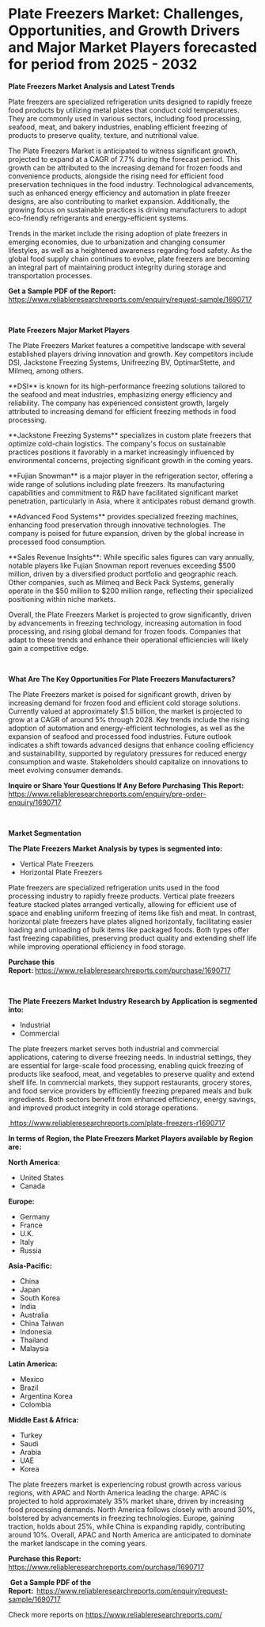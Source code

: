<p><h1>Plate Freezers Market: Challenges, Opportunities, and Growth Drivers and Major Market Players forecasted for period from 2025 - 2032</h1></p><p><strong>Plate Freezers Market Analysis and Latest Trends</strong></p>
<p><p>Plate freezers are specialized refrigeration units designed to rapidly freeze food products by utilizing metal plates that conduct cold temperatures. They are commonly used in various sectors, including food processing, seafood, meat, and bakery industries, enabling efficient freezing of products to preserve quality, texture, and nutritional value.</p><p>The Plate Freezers Market is anticipated to witness significant growth, projected to expand at a CAGR of 7.7% during the forecast period. This growth can be attributed to the increasing demand for frozen foods and convenience products, alongside the rising need for efficient food preservation techniques in the food industry. Technological advancements, such as enhanced energy efficiency and automation in plate freezer designs, are also contributing to market expansion. Additionally, the growing focus on sustainable practices is driving manufacturers to adopt eco-friendly refrigerants and energy-efficient systems.</p><p>Trends in the market include the rising adoption of plate freezers in emerging economies, due to urbanization and changing consumer lifestyles, as well as a heightened awareness regarding food safety. As the global food supply chain continues to evolve, plate freezers are becoming an integral part of maintaining product integrity during storage and transportation processes.</p></p>
<p><strong>Get a Sample PDF of the Report:&nbsp;</strong> <a href="https://www.reliableresearchreports.com/enquiry/request-sample/1690717?utm_campaign=2211&utm_medium=2&utm_source=Github&utm_content=ia&utm_term=18022025&utm_id=plate-freezers">https://www.reliableresearchreports.com/enquiry/request-sample/1690717</a></p>
<p>&nbsp;</p>
<p><strong>Plate Freezers Major Market Players</strong></p>
<p><p>The Plate Freezers Market features a competitive landscape with several established players driving innovation and growth. Key competitors include DSI, Jackstone Freezing Systems, Unifreezing BV, OptimarStette, and Milmeq, among others.</p><p>**DSI** is known for its high-performance freezing solutions tailored to the seafood and meat industries, emphasizing energy efficiency and reliability. The company has experienced consistent growth, largely attributed to increasing demand for efficient freezing methods in food processing. </p><p>**Jackstone Freezing Systems** specializes in custom plate freezers that optimize cold-chain logistics. The company's focus on sustainable practices positions it favorably in a market increasingly influenced by environmental concerns, projecting significant growth in the coming years.</p><p>**Fujian Snowman** is a major player in the refrigeration sector, offering a wide range of solutions including plate freezers. Its manufacturing capabilities and commitment to R&D have facilitated significant market penetration, particularly in Asia, where it anticipates robust demand growth.</p><p>**Advanced Food Systems** provides specialized freezing machines, enhancing food preservation through innovative technologies. The company is poised for future expansion, driven by the global increase in processed food consumption.</p><p>**Sales Revenue Insights**: While specific sales figures can vary annually, notable players like Fujian Snowman report revenues exceeding $500 million, driven by a diversified product portfolio and geographic reach. Other companies, such as Milmeq and Beck Pack Systems, generally operate in the $50 million to $200 million range, reflecting their specialized positioning within niche markets.</p><p>Overall, the Plate Freezers Market is projected to grow significantly, driven by advancements in freezing technology, increasing automation in food processing, and rising global demand for frozen foods. Companies that adapt to these trends and enhance their operational efficiencies will likely gain a competitive edge.</p></p>
<p>&nbsp;</p>
<p><strong>What Are The Key Opportunities For Plate Freezers Manufacturers?</strong></p>
<p><p>The Plate Freezers market is poised for significant growth, driven by increasing demand for frozen food and efficient cold storage solutions. Currently valued at approximately $1.5 billion, the market is projected to grow at a CAGR of around 5% through 2028. Key trends include the rising adoption of automation and energy-efficient technologies, as well as the expansion of seafood and processed food industries. Future outlook indicates a shift towards advanced designs that enhance cooling efficiency and sustainability, supported by regulatory pressures for reduced energy consumption and waste. Stakeholders should capitalize on innovations to meet evolving consumer demands.</p></p>
<p><strong>Inquire or Share Your Questions If Any Before Purchasing This Report:</strong> <a href="https://www.reliableresearchreports.com/enquiry/pre-order-enquiry/1690717?utm_campaign=2211&utm_medium=2&utm_source=Github&utm_content=ia&utm_term=18022025&utm_id=plate-freezers">https://www.reliableresearchreports.com/enquiry/pre-order-enquiry/1690717</a></p>
<p>&nbsp;</p>
<p><strong>Market Segmentation</strong></p>
<p><strong>The Plate Freezers Market Analysis by types is segmented into:</strong></p>
<p><ul><li>Vertical Plate Freezers</li><li>Horizontal Plate Freezers</li></ul></p>
<p><p>Plate freezers are specialized refrigeration units used in the food processing industry to rapidly freeze products. Vertical plate freezers feature stacked plates arranged vertically, allowing for efficient use of space and enabling uniform freezing of items like fish and meat. In contrast, horizontal plate freezers have plates aligned horizontally, facilitating easier loading and unloading of bulk items like packaged foods. Both types offer fast freezing capabilities, preserving product quality and extending shelf life while improving operational efficiency in food storage.</p></p>
<p><strong>Purchase this Report:&nbsp;</strong><a href="https://www.reliableresearchreports.com/purchase/1690717?utm_campaign=2211&utm_medium=2&utm_source=Github&utm_content=ia&utm_term=18022025&utm_id=plate-freezers">https://www.reliableresearchreports.com/purchase/1690717</a></p>
<p>&nbsp;</p>
<p><strong>The Plate Freezers Market Industry Research by Application is segmented into:</strong></p>
<p><ul><li>Industrial</li><li>Commercial</li></ul></p>
<p><p>The plate freezers market serves both industrial and commercial applications, catering to diverse freezing needs. In industrial settings, they are essential for large-scale food processing, enabling quick freezing of products like seafood, meat, and vegetables to preserve quality and extend shelf life. In commercial markets, they support restaurants, grocery stores, and food service providers by efficiently freezing prepared meals and bulk ingredients. Both sectors benefit from enhanced efficiency, energy savings, and improved product integrity in cold storage operations.</p></p>
<p><a href="https://www.reliableresearchreports.com/plate-freezers-r1690717?utm_campaign=2211&utm_medium=2&utm_source=Github&utm_content=ia&utm_term=18022025&utm_id=plate-freezers">&nbsp;https://www.reliableresearchreports.com/plate-freezers-r1690717</a></p>
<p><strong>In terms of Region, the Plate Freezers Market Players available by Region are:</strong></p>
<p>
    <p> <strong> North America: </strong>
        <ul>
            <li>United States</li>
            <li>Canada</li>
        </ul>
        </p> 
    <p> <strong> Europe: </strong>
        <ul>
            <li>Germany</li>
            <li>France</li>
            <li>U.K.</li>
            <li>Italy</li>
            <li>Russia</li>
        </ul>
        </p> 
    <p> <strong> Asia-Pacific: </strong>
        <ul>
            <li>China</li>
            <li>Japan</li>
            <li>South Korea</li>
            <li>India</li>
            <li>Australia</li>
            <li>China Taiwan</li>
            <li>Indonesia</li>
            <li>Thailand</li>
            <li>Malaysia</li>
        </ul>
        </p> 
    <p> <strong> Latin America: </strong>
        <ul>
            <li>Mexico</li>
            <li>Brazil</li>
            <li>Argentina Korea</li>
            <li>Colombia</li>
        </ul>
        </p> 
    <p> <strong> Middle East & Africa: </strong>
        <ul>
            <li>Turkey</li>
            <li>Saudi</li>
            <li>Arabia</li>
            <li>UAE</li>
            <li>Korea</li>
        </ul>
    </p>
    </p>
<p><p>The plate freezers market is experiencing robust growth across various regions, with APAC and North America leading the charge. APAC is projected to hold approximately 35% market share, driven by increasing food processing demands. North America follows closely with around 30%, bolstered by advancements in freezing technologies. Europe, gaining traction, holds about 25%, while China is expanding rapidly, contributing around 10%. Overall, APAC and North America are anticipated to dominate the market landscape in the coming years.</p></p>
<p><strong>Purchase this Report: </strong><a href="https://www.reliableresearchreports.com/purchase/1690717?utm_campaign=2211&utm_medium=2&utm_source=Github&utm_content=ia&utm_term=18022025&utm_id=plate-freezers">https://www.reliableresearchreports.com/purchase/1690717</a></p>
<p>&nbsp;<strong>Get a Sample PDF of the Report:&nbsp;&nbsp;</strong><a href="https://www.reliableresearchreports.com/enquiry/request-sample/1690717?utm_campaign=2211&utm_medium=2&utm_source=Github&utm_content=ia&utm_term=18022025&utm_id=plate-freezers">https://www.reliableresearchreports.com/enquiry/request-sample/1690717</a></p>
<p><strong></strong></p>
<p>Check more reports on <a href="https://www.reliableresearchreports.com/?utm_campaign=2211&utm_medium=2&utm_source=Github&utm_content=ia&utm_term=18022025&utm_id=plate-freezers">https://www.reliableresearchreports.com/</a></p>